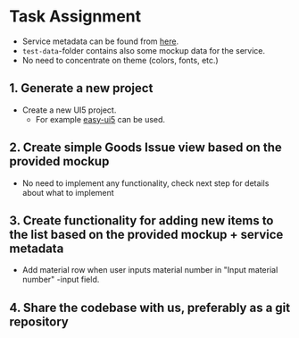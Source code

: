# Task Assignment
- Service metadata can be found from [here](./test-data/metadata.xml).
- ```test-data```-folder contains also some mockup data for the service.
- No need to concentrate on theme (colors, fonts, etc.)

## 1. Generate a new project
- Create a new UI5 project.
	- For example [easy-ui5](https://github.com/SAP/generator-easy-ui5) can be used.

## 2. Create simple Goods Issue view based on the provided mockup
- No need to implement any functionality, check next step for details about what to implement

## 3. Create functionality for adding new items to the list based on the provided mockup + service metadata
- Add material row when user inputs material number in "Input material number" -input field.

## 4. Share the codebase with us, preferably as a git repository